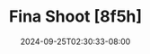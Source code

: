 --- 
title: "Fina Shoot [8f5h]"
description: "download  video bokep Fina Shoot [8f5h] durasi panjang   baru"
date: 2024-09-25T02:30:33-08:00
file_code: "tkyl70284zsw"
draft: false
cover: "em4u90bt4t4t5o64.jpg"
tags: ["Fina", "Shoot", "bokep-indo", "bokep-viral", "bokep-ig"]
length: 2368
fld_id: "1483163"
foldername: "Asian s3x diary Batam id telegram"
categories: ["Asian s3x diary Batam id telegram"]
views: 0
---